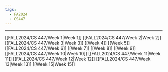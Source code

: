 ```yaml
---
tags:
  - FA2024
  - CS447
---
```

---
[[FALL2024/CS 447/Week 1|Week 1]]
[[FALL2024/CS 447/Week 2|Week 2]]
[[FALL2024/CS 447/Week 3|Week 3]]
[[Week 4]]
[[Week 5]]
[[FALL2024/CS 447/Week 6]]
[[Week 7]]
[[Week 8]]
[[Week 9]]
[[FALL2024/CS 447/Week 10|Week 10]]
[[FALL2024/CS 447/Week 11|Week 11]]
[[FALL2024/CS 447/Week 12|Week 12]]
[[FALL2024/CS 447/Week 13|Week 13]]
[[Week 15|Week 15]]





